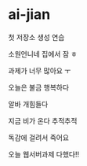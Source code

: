 # ai-jian
첫 저장소 생성 연습

소원언니네 집에서 잠 ㅎ

과제가 너무 많아요 ㅜ

오늘은 불금 행복하다

알바 개힘들다

지금 비가 온다 추적추적

독감에 걸려서 죽어요

오늘 웹서버과제 다했다!!